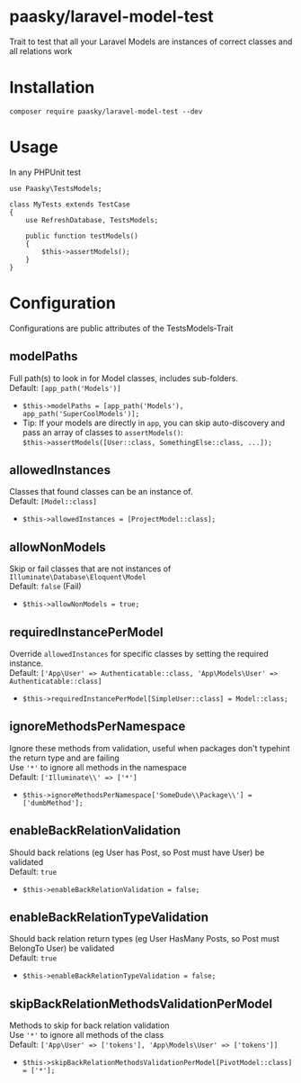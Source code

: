 # paasky/laravel-model-test
Trait to test that all your Laravel Models are instances of correct classes and all relations work

# Installation
`composer require paasky/laravel-model-test --dev`

# Usage
In any PHPUnit test
```
use Paasky\TestsModels;

class MyTests extends TestCase
{
    use RefreshDatabase, TestsModels;
    
    public function testModels()
    {
        $this->assertModels();
    }
}
```

# Configuration

Configurations are public attributes of the TestsModels-Trait

## modelPaths
Full path(s) to look in for Model classes, includes sub-folders.  
Default: `[app_path('Models')]`
- `$this->modelPaths = [app_path('Models'), app_path('SuperCoolModels')];`
- Tip: If your models are directly in `app`, you can skip auto-discovery and pass an array of classes to `assertModels()`:   
`$this->assertModels([User::class, SomethingElse::class, ...]);`

## allowedInstances
Classes that found classes can be an instance of.  
Default: `[Model::class]`
- `$this->allowedInstances = [ProjectModel::class];`

## allowNonModels
Skip or fail classes that are not instances of `Illuminate\Database\Eloquent\Model`  
Default: `false` (Fail)
- `$this->allowNonModels = true;`

## requiredInstancePerModel
Override `allowedInstances` for specific classes by setting the required instance.  
Default: `['App\User' => Authenticatable::class, 'App\Models\User' => Authenticatable::class]`
- `$this->requiredInstancePerModel[SimpleUser::class] = Model::class;`

## ignoreMethodsPerNamespace
Ignore these methods from validation, useful when packages don't typehint the return type and are failing  
Use `'*'` to ignore all methods in the namespace  
Default: `['Illuminate\\' => ['*']`
- `$this->ignoreMethodsPerNamespace['SomeDude\\Package\\'] = ['dumbMethod'];`

## enableBackRelationValidation
Should back relations (eg User has Post, so Post must have User) be validated  
Default: `true`
- `$this->enableBackRelationValidation = false;`
 
## enableBackRelationTypeValidation
Should back relation return types (eg User HasMany Posts, so Post must BelongTo User) be validated  
Default: `true`
- `$this->enableBackRelationTypeValidation = false;`
 
## skipBackRelationMethodsValidationPerModel
Methods to skip for back relation validation  
Use `'*'` to ignore all methods of the class  
Default: `['App\User' => ['tokens'], 'App\Models\User' => ['tokens']]`
- `$this->skipBackRelationMethodsValidationPerModel[PivotModel::class] = ['*'];`
 